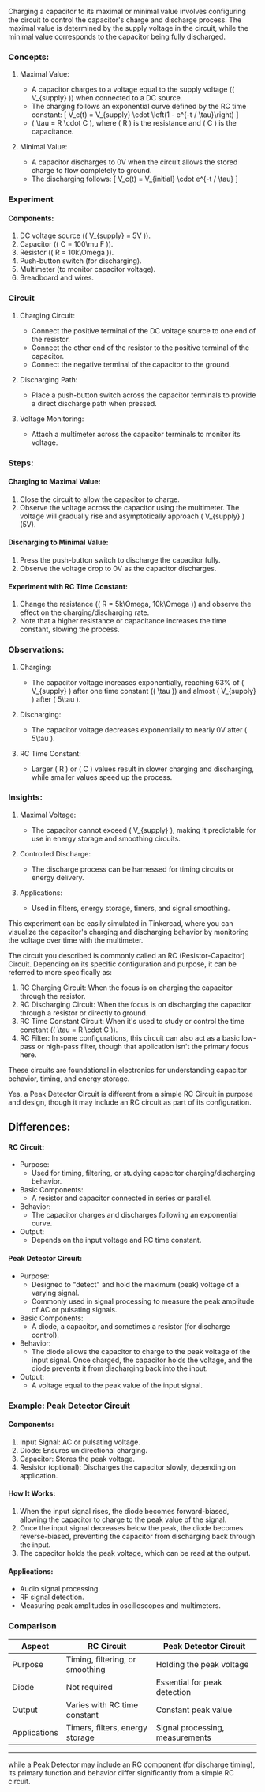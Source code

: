 Charging a capacitor to its maximal or minimal value involves configuring the circuit to control the capacitor's charge and discharge process. The maximal value is determined by the supply voltage in the circuit, while the minimal value corresponds to the capacitor being fully discharged.

### Concepts:

1. Maximal Value:
   - A capacitor charges to a voltage equal to the supply voltage (\( V_{supply} \)) when connected to a DC source.
   - The charging follows an exponential curve defined by the RC time constant:
     \[
     V_c(t) = V_{supply} \cdot \left(1 - e^{-t / \tau}\right)
     \]
   - \( \tau = R \cdot C \), where \( R \) is the resistance and \( C \) is the capacitance.

2. Minimal Value:
   - A capacitor discharges to 0V when the circuit allows the stored charge to flow completely to ground.
   - The discharging follows:
     \[
     V_c(t) = V_{initial} \cdot e^{-t / \tau}
     \]

### Experiment

#### Components:

1. DC voltage source (\( V_{supply} = 5V \)).
2. Capacitor (\( C = 100\mu F \)).
3. Resistor (\( R = 10k\Omega \)).
4. Push-button switch (for discharging).
5. Multimeter (to monitor capacitor voltage).
6. Breadboard and wires.

### Circuit

1. Charging Circuit:
   - Connect the positive terminal of the DC voltage source to one end of the resistor.
   - Connect the other end of the resistor to the positive terminal of the capacitor.
   - Connect the negative terminal of the capacitor to the ground.

2. Discharging Path:
   - Place a push-button switch across the capacitor terminals to provide a direct discharge path when pressed.

3. Voltage Monitoring:
   - Attach a multimeter across the capacitor terminals to monitor its voltage.

### Steps:

#### Charging to Maximal Value:

1. Close the circuit to allow the capacitor to charge.
2. Observe the voltage across the capacitor using the multimeter. The voltage will gradually rise and asymptotically approach \( V_{supply} \) (5V).

#### Discharging to Minimal Value:

1. Press the push-button switch to discharge the capacitor fully.
2. Observe the voltage drop to 0V as the capacitor discharges.

#### Experiment with RC Time Constant:

1. Change the resistance (\( R = 5k\Omega, 10k\Omega \)) and observe the effect on the charging/discharging rate.
2. Note that a higher resistance or capacitance increases the time constant, slowing the process.

### Observations:

1. Charging:
   - The capacitor voltage increases exponentially, reaching 63% of \( V_{supply} \) after one time constant (\( \tau \)) and almost \( V_{supply} \) after \( 5\tau \).

2. Discharging:
   - The capacitor voltage decreases exponentially to nearly 0V after \( 5\tau \).

3. RC Time Constant:
   - Larger \( R \) or \( C \) values result in slower charging and discharging, while smaller values speed up the process.

### Insights:

1. Maximal Voltage:
   - The capacitor cannot exceed \( V_{supply} \), making it predictable for use in energy storage and smoothing circuits.

2. Controlled Discharge:
   - The discharge process can be harnessed for timing circuits or energy delivery.

3. Applications:
   - Used in filters, energy storage, timers, and signal smoothing.

This experiment can be easily simulated in Tinkercad, where you can visualize the capacitor's charging and discharging behavior by monitoring the voltage over time with the multimeter.

The circuit you described is commonly called an RC (Resistor-Capacitor) Circuit. Depending on its specific configuration and purpose, it can be referred to more specifically as:

1. RC Charging Circuit: When the focus is on charging the capacitor through the resistor.
2. RC Discharging Circuit: When the focus is on discharging the capacitor through a resistor or directly to ground.
3. RC Time Constant Circuit: When it's used to study or control the time constant (\( \tau = R \cdot C \)).
4. RC Filter: In some configurations, this circuit can also act as a basic low-pass or high-pass filter, though that application isn't the primary focus here.

These circuits are foundational in electronics for understanding capacitor behavior, timing, and energy storage.

Yes, a Peak Detector Circuit is different from a simple RC Circuit in purpose and design, though it may include an RC circuit as part of its configuration.

## Differences:

#### RC Circuit:

- Purpose:
  - Used for timing, filtering, or studying capacitor charging/discharging behavior.
- Basic Components:
  - A resistor and capacitor connected in series or parallel.
- Behavior:
  - The capacitor charges and discharges following an exponential curve.
- Output:
  - Depends on the input voltage and RC time constant.

#### Peak Detector Circuit:

- Purpose:
  - Designed to "detect" and hold the maximum (peak) voltage of a varying signal.
  - Commonly used in signal processing to measure the peak amplitude of AC or pulsating signals.
- Basic Components:
  - A diode, a capacitor, and sometimes a resistor (for discharge control).
- Behavior:
  - The diode allows the capacitor to charge to the peak voltage of the input signal. Once charged, the capacitor holds the voltage, and the diode prevents it from discharging back into the input.
- Output:
  - A voltage equal to the peak value of the input signal.

### Example: Peak Detector Circuit

#### Components:

1. Input Signal: AC or pulsating voltage.
2. Diode: Ensures unidirectional charging.
3. Capacitor: Stores the peak voltage.
4. Resistor (optional): Discharges the capacitor slowly, depending on application.

#### How It Works:

1. When the input signal rises, the diode becomes forward-biased, allowing the capacitor to charge to the peak value of the signal.
2. Once the input signal decreases below the peak, the diode becomes reverse-biased, preventing the capacitor from discharging back through the input.
3. The capacitor holds the peak voltage, which can be read at the output.

#### Applications:

- Audio signal processing.
- RF signal detection.
- Measuring peak amplitudes in oscilloscopes and multimeters.

### Comparison

| Aspect             | RC Circuit                  | Peak Detector Circuit       |
|-------------------------|---------------------------------|----------------------------------|
| Purpose            | Timing, filtering, or smoothing | Holding the peak voltage        |
| Diode              | Not required                   | Essential for peak detection    |
| Output             | Varies with RC time constant    | Constant peak value             |
| Applications       | Timers, filters, energy storage | Signal processing, measurements |

---

while a Peak Detector may include an RC component (for discharge timing), its primary function and behavior differ significantly from a simple RC circuit.
